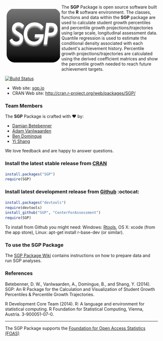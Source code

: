 
<a href="http://sgp.io"><img src="https://raw.githubusercontent.com/CenterForAssessment/SGP_Resources/master/misc/SGP4_Logo.png" align="left" hspace="5" vspace="15"></a>
The **SGP** Package is open source software built for the **R** software environment. The classes, functions and data within the **SGP** package are used to calculate student growth percentiles and percentile growth projections/trajectories using large scale, longitudinal assessment data. Quantile regression is used to estimate the conditional density associated with each student's achievement history. Percentile growth projections/trajectories are calculated using the derived coefficient matrices and show the percentile growth needed to reach future achievement targets.

[![Build Status](https://travis-ci.org/dbetebenner/SGP.svg?branch=master)](https://travis-ci.org/dbetebenner/SGP)

* Web site: [sgp.io](http://sgp.io)
* CRAN Web site: http://cran.r-project.org/web/packages/SGP/

### Team Members

The **SGP** Package is crafted with :heart: by: 

* [Damian Betebenner](https://github.com/dbetebenner)
* [Adam VanIwaarden](https://github.com/adamvi)
* [Ben Domingue](https://github.com/ben-domingue)
* [Yi Shang](https://github.com/shangyi)

We love feedback and are happy to answer questions.


### Install the latest stable release from [CRAN](http://cran.r-project.org/package=SGP)

```R
install.packages("SGP")
require(SGP)
```


### Install latest development release from [Github](https://github.com/CenterForAssessment/SGP/) :octocat:

```R
install.packages("devtools")
require(devtools)
install_github("SGP", "CenterForAssessment")
require(SGP)
```

To install from Github you might need: Windows: [Rtools](http://cran.r-project.org/bin/windows/Rtools/), OS X: xcode (from the app store),
Linux: apt-get install r-base-dev (or similar).


### To use the SGP Package

The [SGP Package Wiki](https://github.com/CenterForAssessment/SGP/wiki/Home) contains instructions on how to prepare data and run SGP analyses.


### References

Betebenner, D. W., VanIwaarden, A., Domingue, B., and Shang, Y. (2014). SGP: An R Package for the Calculation and Visualization of Student Growth Percentiles & Percentile Growth Trajectories. 

R Development Core Team (2014). R: A language and environment for statistical computing. R Foundation for Statistical Computing, Vienna, Austria.
3-900051-07-0.

___________________________________________________________________


The SGP Package supports the [Foundation for Open Access Statistics (FOAS)](http://www.foastat.org/index.html)
